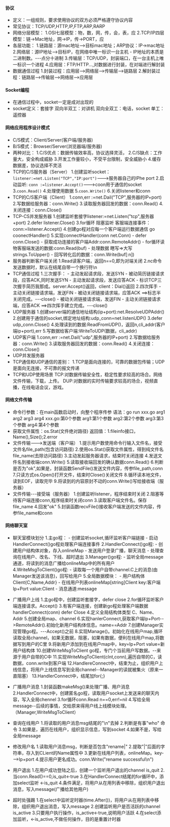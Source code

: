 #### 协议
- 定义：一组规则，要求使用协议的双方必须严格遵守协议内容
- 常见协议：TCP/UDP,HTTP,IP,FTP,ARP,RARP
- 网络分层模型：
    1.OSI七层模型：物，数，网，传，会，表，应
    2.TCP/IP四层模型：链->Mac地址，网->IP，传->PORT，应
- 各层功能：
    1.链路层：源mac地址-->目标mac地址；ARP协议：IP->mac地址
    2.网络层：源IP地址-->目标IP，在网络中唯一标识一台主机
        - IP地址的本质是二进制数。---点分十进制
    3.传输层：TCP/UDP，封装端口，在一台主机上唯一标识一个进程
    4.应用层：FTP/HTTP...,对数据进行封装，在对端进行解封装
- 数据通信过程
    1.封装过程：应用层-->网络层-->传输层-->链路层
    2.解封装过程：链路层-->传输层-->网络层-->应用层

#### Socket编程
- 在通信过程中，socket一定是成对出现的
- socket定义：套接字
    双向半双工：对讲机
    双向全双工：电话，socket
    单工：遥控器

#### 网络应用程序设计模式
- C/S模式：Client/Server(客户端/服务器) 
- B/S模式：Browser/Server(浏览器端/服务器)
- 两种对比：
    1.C/S优点：数据传输效率高，协议选择灵活，
    2.C/S缺点：工作量大，安全构成威胁
    3.开发工作量较小，不受平台限制，安全威胁小
    4.缓存数据差，协议选择不灵活
- TCP的C/S服务器（Server）
    1.创建监听socket：```listener:=net.Listen("TCP","IP:port")```--->服务器自己的IPhe port
    2.启动监听: ```conn :=listener.Accept()```--->coon用于通信的socket
    3.```coon.Read()```
    4.处理使用数据
    5.```coon.Write()```
    6.关闭listener和conn
- TCP的C/S客户端（Client）
    1.conn,err :=net.Dail("TCP",服务器的IP+port)
    2.写数据给服务器：conn.Write()
    3.读取服务器回发的数据：conn.Read()
    4.关闭连接：conn.Close()
- TCP-CS并发服务器
    1.创建监听套接字listener:=net.Listen("tcp",服务器+port)
    2.defer listener.Close()
    3.for循环 阻塞监听 客服端连接事件：conn:=listener.Accept()
    4.创建go程对应每一个客户端运行数据通信 go coonectHandler()
    5.实现connectHandler(conn net.Conn)
        - defer conn.Close()
        - 获取成功连接的客户端Addr:conn.RemoteAddr()
        - for循环读物客服端发送的数据:conn.Read(buf)
        - 处理数据 瞎写=>大写 strings.ToUpper()
        - 回写转化后的数据：conn.Write(buf[:n])
- 服务器判断客户端关闭
    1.Read读客户端，返回n==0,即为对端关闭
    2.nc命令发送数据时，默认在结尾自带一个换行符\n
- TCP通信过程
    1.三次握手：
        - 主动发起请求段，发送SYN
        - 被动简历链接请求段，应答ACK,同时发送SYN
        - 主动发起请求段，发送应答ACK
        - 标识TCP三次握手简历我那成。server:Accept()返回，client：Dial()返回
    2.四次挥手
        - 主动关闭链接请求端，发送FIN
        - 被动关闭链接请求端，应答ACK  ==>标志半关闭完成。---close()
        - 被动关闭链接请求端，发送FIN
        - 主动关闭链接请求端，应答ACK  ==>四次挥手建立完成。---close()
- UDP服务器
    1.创建server端的通信地址结构(ip+port):net.ResolveUDPAddr()
    2.创建用于通信的socket,绑定地址结构:udp_conn=net.listenUDP()
    3.defer udp_conn.Close()
    4.处理读到的数据:ReadFromUDP()，返回n,cli_addr(客户端ip+port),err
    5.写数据给客户端:WriteToUDP(数据，cli_addr)
- UDP客户端
    1.conn,err :=net.Dail("udp",服务器的IP+port)
    2.写数据给服务器：conn.Write()
    3.读取服务器回发的数据：conn.Read()
    4.关闭连接：conn.Close()
- UDP并发服务器
- TCP通信和UDP通信的差别：
    1.TCP是面向连接的，可靠的数据包传输；UDP是面向无连接，不可靠的报文传递
- TCP和UDP使用场景
    TCP:对数据传输安全性，稳定性要求较高的场合。网络文件传输，下载，上传。
    DUP:对数据的实时传输要求较高的场合，视频直播，在线电话会议，游戏。

#### 网络文件传输
- 命令行参数：在main函数启动时，向整个程序传参
    语法：go run xxx.go arg1 arg2 arg3 arg4
    xxx.go:第0个参数
    arg1:第1个参数
    arg2:第2个参数
    arg3:第3个参数
    arg4:第4个参数
- 获取文件属性：os.Stat(文件绝对路径)
    返回值：1.fileinfo接口，Name(),Size();2.error
- 文件传输--->发送端（客户端）
    1.提示用户数使用命令行输入文件名，接受文件名file_path(包含访问路径)
    2.使用os.Stat()获取文件属性，得到纯文件名file_name(去除访问路径)
    3.主动发起服务器请求，结束时关闭连接
    4.发送文件名到接收端conn.Write()
    5.读取接收端回发的确认数据conn.Read()
    6.判断是否为"ok",如果是，封装函数SendFile()发送文件内容，传参file_path,conn
    7.只读方式os.Open()打开文件，结束时Close()关闭文件
    8.循环读本地文件，读到EOF，读取完毕
    9.将读到的内容原封不动的conn.Write()写给接收端（服务器）
- 文件传输---接受端（服务器）
    1.创建监听listener，程序结束时关闭
    2.阻塞等待客户端连接conn,程序结束时关闭conn
    3.读取客户端文件名。保存file_name
    4.回发"ok"
    5.封装函数recvFile()接收客户端发送的文件内容，传参file_name和conn

#### 网络聊天室
- 聊天室模块划分
    1.主go程：
        - 创建监听socket,循环监听客户端链接
        - 启动HandlerConnect()go程处理客户端连接事件
    2.HandlerConnect()go程:
        - 创建用户结构体对象，存入onlineMap
        - 发送用户登录广播，聊天消息
        - 处理查询在线用户、改名、下线、超时退出
    3.Manager()go程:
        - 监听全局message通道，将读到的消息广播给onlineMap中的所有用户
    4.WriteMsgToClient()go程:
        - 读取每一个用户自带channel.C上的消息(由Manager发送该消息)，回写给用户
    5.全局数据模块：
        - 用户结构体Client{C,Name,Addr}
        - 在线用户列表onlineMap[string]Client key:客户端Ip+Port value:Client
        - 消息通道:message

- 广播用户上线
    1.主go程中，创建监听套接字，defer close
    2.for循环监听客户端连接请求。Accept()
    3.有客户端连接，创建新go程处理客户端数据handlerConnect(conn) defer Close
    4.定义全局结构体类型 C、Name、Addr
    5.创建全局map、channel
    6.实现hanlerConnect,获取客户端Ip+Port-->RemoteAddr().初始化新用户结构体信息。name==Addr
    7.创建Manager实现管理go程。---Accept()之前
    8.实现Manage()。初始化在线用户map,循环读取全局channel，如果无数据，阻塞，如果有数据，便利在线用户map,将数据写到用户的C里
    9.将新用户添加到在线用户map中，key=Ip+Port value=新用户结构体
    10.创建WriteMsgToClient go程，专门个当前用户写数据。--来源于用户自带的C中
    11.实现WriteMsgToClient(clnt,conn),遍历自带的C，读数据，conn.write到客户端
    12.HandlereConnect中，结束为止，组织用户上线信息，将用户上线信息写到全局channel--Manager的读就被集火（原来一直阻塞）
    13.HandlerConnect中，结尾加for{;}
- 广播用户消息
    1.封装函数makeMsg()来处理广播、用户消息
    2.HandlerConnect中，创建匿名go程，读取用户socket上发送来的聊天内容，写入全局chennel
    3.for循环conn.Read n==0,err!=nil
    4.写给全局message--后续的事情，交给原来得用户线上线模块处理。（Manager,WriteMsgToClient）
- 查询在线用户
    1.将读取的用户消息msg结尾的"\n"去掉
    2.判断是有事"who" 命令
    3.如果是，遍历在线用户，组织显示信息，写到socket
    4.如果不是，写给全局message
- 修改用户名
    1.读取用户消息msg，判断是否包含"rename|"
    2.提取"|"后面的字符串，存入到CLient的Name属性中
    3.更新在线用户列表，onlineMap。key--->Ip+port
    4.提示用户更名成功。conn.Write("rename successful\n")
- 用户退出
    1.在用户成功登陆之后，创建一个监听用户退出的channel  is_quit
    2.当conn.Read()==0,is_quit<-true
    3.在HandlerConnect结尾的for循环中，添加select监听 <-is_quit
    4.条件满足，将用户从在用列表中移除，组织用户退出消息，写入message(广播给其他用户)
- 超时处强踢
    1.在select中监听定时器(time.After())，将用户从在用列表中移除，组织用户退出消息，写入message
    2.创建监听用户是否活跃的channel  is_active
    3.只要用户执行操作，is_active<-true,说明用户活跃
    4.在select添加监听，<-is_active,不做任何操作，目的是重置计时器